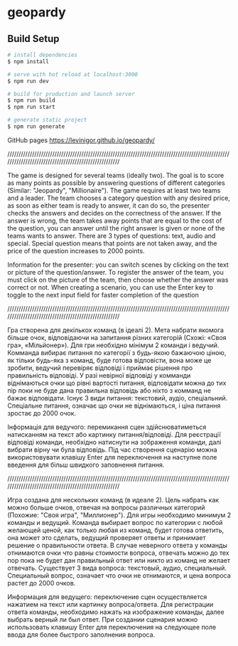 # geopardy

## Build Setup

```bash
# install dependencies
$ npm install

# serve with hot reload at localhost:3000
$ npm run dev

# build for production and launch server
$ npm run build
$ npm run start

# generate static project
$ npm run generate
```

GitHub pages https://levinigor.github.io/geopardy/



/////////////////////////////////////////////////////////////////////////////////////////////////////////////////////////////////////////////////////

The game is designed for several teams (ideally two). The goal is to score as many points as possible by answering questions of different categories (Similar: "Jeopardy", "Millionaire"). The game requires at least two teams and a leader. The team chooses a category question with any desired price, as soon as either team is ready to answer, it can do so, the presenter checks the answers and decides on the correctness of the answer. If the answer is wrong, the team takes away points that are equal to the cost of the question, you can answer until the right answer is given or none of the teams wants to answer. There are 3 types of questions: text, audio and special. Special question means that points are not taken away, and the price of the question increases to 2000 points.

Information for the presenter: you can switch scenes by clicking on the text or picture of the question/answer. To register the answer of the team, you must click on the picture of the team, then choose whether the answer was correct or not. When creating a scenario, you can use the Enter key to toggle to the next input field for faster completion of the question

/////////////////////////////////////////////////////////////////////////////////////////////////////////////////////////////////////////////////////

Гра створена для декількох команд (в ідеалі 2). Мета набрати якомога більше очок, відповідаючи на запитання різних категорій (Схожі: «Своя гра», «Мільйонер»). Для гри необхідно мінімум 2 команди і ведучий. Комманда вибирає питання по категорії з будь-якою бажаючою ціною, як тільки будь-яка з команд, буде готова відповісти, вона може це зробити, ведучий перевіряє відповіді і приймає рішення про правильність відповіді. У разі невірної відповіді у комманди віднімаються очки що рівні вартості питання, відповідати можна до тих пір поки не буде дана правильна відповідь або ніхто з комманд не бажає відповідати. Існує 3 види питання: текстовий, аудіо, спеціальний. Спеціальне питання, означає що очки не віднімаються, і ціна питання зростає до 2000 очок.

Інформація для ведучого: перемикання сцен здійснюватиметься натисканням на текст або картинку питання/відповіді. Для реєстрації відповіді команди, необхідно натиснути на зображення команди, далі вибрати вірну чи була відповідь. Під час створення сценарію можна використовувати клавішу Enter для переключення на наступне поле введення для більш швидкого заповнення питання.

/////////////////////////////////////////////////////////////////////////////////////////////////////////////////////////////////////////////////////

Игра создана для нескольких команд (в идеале 2). Цель набрать как можно больше очков, отвечая на вопросы различных категорий (Похожие: "Своя игра", "Миллионер"). Для игры необходимо минимум 2 команды и ведущий. Команда выбирает вопрос по категории с любой желающей ценой, как только любая из команд, будет готова ответить, она может это сделать, ведущий проверяет ответы и принимает решение о правильности ответа. В случае неверного ответа у команды отнимаются очки что равны стоимости вопроса, отвечать можно до тех пор пока не будет дан правильный ответ или никто из команд не желает отвечать. Существует 3 вида вопроса: текстовый, аудио, специальный. Специальный вопрос, означает что очки не отнимаются, и цена вопроса растет до 2000 очков.

Информация для ведущего: переключение сцен осуществляется нажатием на текст или картинку вопроса/ответа. Для регистрации ответа команды, необходимо нажать на изображение команды, далее выбрать верный ли был ответ. При создании сценария можно использовать клавишу Enter для переключения на следующее поле ввода для более быстрого заполнения вопроса.
